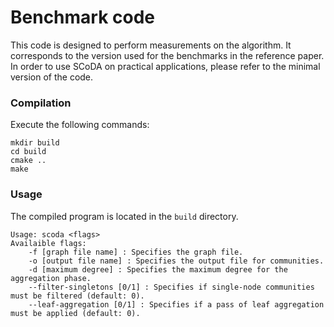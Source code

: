 # Benchmark code

This code is designed to perform measurements on the algorithm.
It corresponds to the version used for the benchmarks in the reference paper.
In order to use SCoDA on practical applications,
please refer to the minimal version of the code.

### Compilation

Execute the following commands:

    mkdir build
    cd build
    cmake ..
    make

### Usage

The compiled program is located in the `build` directory.

    Usage: scoda <flags>
    Availaible flags:
        -f [graph file name] : Specifies the graph file.
        -o [output file name] : Specifies the output file for communities.
        -d [maximum degree] : Specifies the maximum degree for the aggregation phase.
        --filter-singletons [0/1] : Specifies if single-node communities must be filtered (default: 0).
        --leaf-aggregation [0/1] : Specifies if a pass of leaf aggregation must be applied (default: 0).
